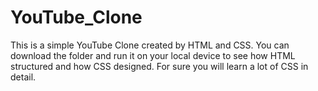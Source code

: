 # YouTube_Clone
This is a simple YouTube Clone created by HTML and CSS.
You can download the folder and run it on your local device to see how HTML structured and how CSS designed. 
For sure you will learn a lot of CSS in detail.
